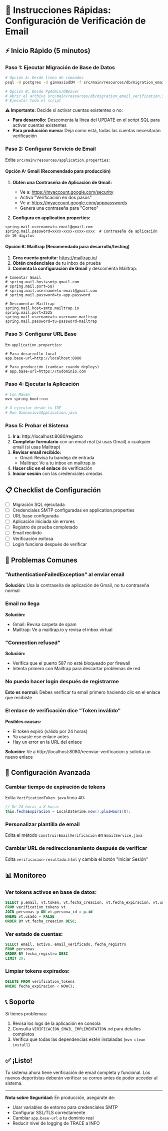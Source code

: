 # 🚀 Instrucciones Rápidas: Configuración de Verificación de Email

## ⚡ Inicio Rápido (5 minutos)

### Paso 1: Ejecutar Migración de Base de Datos

```bash
# Opción A: Desde línea de comandos
psql -U postgres -d gimnasiodbM -f src/main/resources/db/migration_email_verification.sql

# Opción B: Desde PgAdmin/DBeaver
# Abrir el archivo src/main/resources/db/migration_email_verification.sql
# Ejecutar todo el script
```

**⚠️ Importante:** Decide si activar cuentas existentes o no:
- **Para desarrollo:** Descomenta la línea del UPDATE en el script SQL para activar cuentas existentes
- **Para producción nueva:** Deja como está, todas las cuentas necesitarán verificación

### Paso 2: Configurar Servicio de Email

Edita `src/main/resources/application.properties`:

#### Opción A: Gmail (Recomendado para producción)

1. **Obtén una Contraseña de Aplicación de Gmail:**
   - Ve a: https://myaccount.google.com/security
   - Activa "Verificación en dos pasos"
   - Ve a: https://myaccount.google.com/apppasswords
   - Genera una contraseña para "Correo"

2. **Configura en application.properties:**
```properties
spring.mail.username=tu-email@gmail.com
spring.mail.password=xxxx-xxxx-xxxx-xxxx  # Contraseña de aplicación de 16 dígitos
```

#### Opción B: Mailtrap (Recomendado para desarrollo/testing)

1. **Crea cuenta gratuita:** https://mailtrap.io/
2. **Obtén credenciales** de tu inbox de prueba
3. **Comenta la configuración de Gmail** y descomenta Mailtrap:

```properties
# Comentar Gmail
# spring.mail.host=smtp.gmail.com
# spring.mail.port=587
# spring.mail.username=tu-email@gmail.com
# spring.mail.password=tu-app-password

# Descomentar Mailtrap
spring.mail.host=smtp.mailtrap.io
spring.mail.port=2525
spring.mail.username=tu-username-mailtrap
spring.mail.password=tu-password-mailtrap
```

### Paso 3: Configurar URL Base

En `application.properties`:

```properties
# Para desarrollo local
app.base-url=http://localhost:8080

# Para producción (cambiar cuando deploys)
# app.base-url=https://tudominio.com
```

### Paso 4: Ejecutar la Aplicación

```bash
# Con Maven
mvn spring-boot:run

# O ejecutar desde tu IDE
# Run Gimnasiov1Application.java
```

### Paso 5: Probar el Sistema

1. **Ir a:** http://localhost:8080/registro
2. **Completar formulario** con un email real (si usas Gmail) o cualquier email (si usas Mailtrap)
3. **Revisar email recibido:**
   - Gmail: Revisa tu bandeja de entrada
   - Mailtrap: Ve a tu inbox en mailtrap.io
4. **Hacer clic en el enlace** de verificación
5. **Iniciar sesión** con las credenciales creadas

## 📋 Checklist de Configuración

- [ ] Migración SQL ejecutada
- [ ] Credenciales SMTP configuradas en application.properties
- [ ] URL base configurada
- [ ] Aplicación iniciada sin errores
- [ ] Registro de prueba completado
- [ ] Email recibido
- [ ] Verificación exitosa
- [ ] Login funciona después de verificar

## 🐛 Problemas Comunes

### "AuthenticationFailedException" al enviar email
**Solución:** Usa la contraseña de aplicación de Gmail, no tu contraseña normal

### Email no llega
**Solución:** 
- Gmail: Revisa carpeta de spam
- Mailtrap: Ve a mailtrap.io y revisa el inbox virtual

### "Connection refused"
**Solución:** 
- Verifica que el puerto 587 no esté bloqueado por firewall
- Intenta primero con Mailtrap para descartar problemas de red

### No puedo hacer login después de registrarme
**Esto es normal:** Debes verificar tu email primero haciendo clic en el enlace que recibiste

### El enlace de verificación dice "Token inválido"
**Posibles causas:**
- El token expiró (válido por 24 horas)
- Ya usaste ese enlace antes
- Hay un error en la URL del enlace

**Solución:** Ve a http://localhost:8080/reenviar-verificacion y solicita un nuevo enlace

## 🔧 Configuración Avanzada

### Cambiar tiempo de expiración de tokens

Edita `VerificationToken.java` línea 40:
```java
// De 24 horas a X horas
this.fechaExpiracion = LocalDateTime.now().plusHours(X);
```

### Personalizar plantilla de email

Edita el método `construirEmailVerificacion` en `EmailService.java`

### Cambiar URL de redireccionamiento después de verificar

Edita `verificacion-resultado.html` y cambia el botón "Iniciar Sesión"

## 📊 Monitoreo

### Ver tokens activos en base de datos:
```sql
SELECT p.email, vt.token, vt.fecha_creacion, vt.fecha_expiracion, vt.usado
FROM verification_tokens vt
JOIN personas p ON vt.persona_id = p.id
WHERE vt.usado = FALSE
ORDER BY vt.fecha_creacion DESC;
```

### Ver estado de cuentas:
```sql
SELECT email, activo, email_verificado, fecha_registro
FROM personas
ORDER BY fecha_registro DESC
LIMIT 20;
```

### Limpiar tokens expirados:
```sql
DELETE FROM verification_tokens
WHERE fecha_expiracion < NOW();
```

## 📞 Soporte

Si tienes problemas:
1. Revisa los logs de la aplicación en consola
2. Consulta `VERIFICACION_EMAIL_IMPLEMENTATION.md` para detalles completos
3. Verifica que todas las dependencias estén instaladas (`mvn clean install`)

## ✅ ¡Listo!

Tu sistema ahora tiene verificación de email completa y funcional. Los nuevos deportistas deberán verificar su correo antes de poder acceder al sistema.

---

**Nota sobre Seguridad:** En producción, asegúrate de:
- Usar variables de entorno para credenciales SMTP
- Configurar SSL/TLS correctamente
- Cambiar `app.base-url` a tu dominio real
- Reducir nivel de logging de TRACE a INFO
